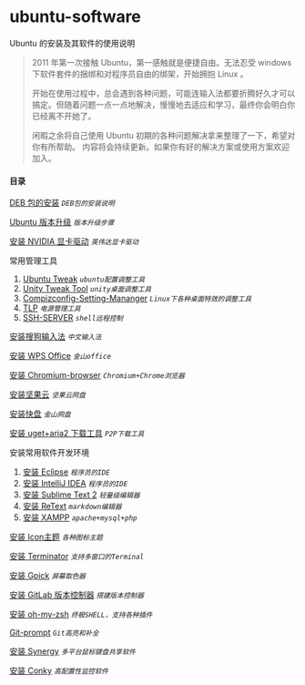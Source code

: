 # ubuntu-software
Ubuntu 的安装及其软件的使用说明
> 2011 年第一次接触 Ubuntu，第一感触就是便捷自由。无法忍受 windows 下软件套件的捆绑和对程序员自由的绑架，开始拥抱 Linux 。   
>
> 开始在使用过程中，总会遇到各种问题，可能连输入法都要折腾好久才可以搞定。但随着问题一点一点地解决，慢慢地去适应和学习，最终你会明白你已经离不开她了。   
>
> 闲暇之余将自己使用 Ubuntu 初期的各种问题解决拿来整理了一下，希望对你有所帮助。
> 内容将会持续更新。如果你有好的解决方案或使用方案欢迎加入。


#### 目录
[DEB 包的安装](./deb.md) *`DEB包的安装说明`*

[Ubuntu 版本升级](./upgrade.md) *`版本升级步骤`*

[安装 NVIDIA 显卡驱动](./nvidia.md) *`英伟达显卡驱动`*

常用管理工具

1. [Ubuntu Tweak](./ubuntu-tweak.md) *`ubuntu配置调整工具`*
2. [Unity Tweak Tool](./unity-tweak-tool.md) *`unity桌面调整工具`*
3. [Compizconfig-Setting-Mananger](./compizconfig-setting-mananger.md) *`Linux下各种桌面特效的调整工具`*
4. [TLP](./tlp.md) *`电源管理工具`*
5. [SSH-SERVER](./ssh-server.md) *`shell远程控制`*

[安装搜狗输入法](./input-method.md) *`中文输入法`*

[安装 WPS Office](./wps-office.md) *`金山office`*

[安装 Chromium-browser](./chromium-browser.md) *`Chromium+Chrome浏览器`*

[安装坚果云](./nutstore.md) *`坚果云网盘`*

[安装快盘](./kuaipan.md) *`金山网盘`*

[安装 uget+aria2 下载工具](./uget+aria2.md) *`P2P下载工具`*

安装常用软件开发环境

1. [安装 Eclipse](./eclipse.md) *`程序员的IDE`*
2. [安装 IntelliJ IDEA](./intellij-idea.md) *`程序员的IDE`*
3. [安装 Sublime Text 2](./sublime-text-2.md) *`轻量级编辑器`*
4. [安装 ReText](./retext.md) *`markdown编辑器`*
5. [安装 XAMPP](./xampp.md) *`apache+mysql+php`*


[安装 Icon主题](./icon-theme.md) *`各种图标主题`*

[安装 Terminator](./terminator.md) *`支持多窗口的Terminal`*

[安装 Gpick](./gpick.md) *`屏幕取色器`*

[安装 GitLab 版本控制器](./gitlab.md) *`搭建版本控制器`*

[安装 oh-my-zsh](./oh-my-zsh.md) *`终极SHELL，支持各种插件`*

[Git-prompt](./git-prompt.md) *`Git高亮和补全`*

[安装 Synergy](./synergy.md) *`多平台鼠标键盘共享软件`*

[安装 Conky](./conky.md) *`高配置性监控软件`*